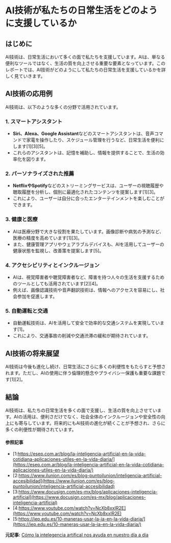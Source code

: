 # AI技術が私たちの日常生活をどのように支援しているか

## はじめに

AI技術は、日常生活において多くの面で私たちを支援しています。AIは、単なる便利なツールではなく、生活の質を向上させる重要な要素となっています。このレポートでは、AI技術がどのようにして私たちの日常生活を支援しているかを詳しく見ていきます。

## AI技術の応用例

AI技術は、以下のような多くの分野で活用されています。

### 1. **スマートアシスタント**

- **Siri、Alexa、Google Assistant**などのスマートアシスタントは、音声コマンドで家電を操作したり、スケジュール管理を行うなど、日常生活を便利にします[1][3][5]。
- これらのアシスタントは、記憶を補助し、情報を提供することで、生活の効率化を図ります。

### 2. **パーソナライズされた推薦**

- **NetflixやSpotify**などのストリーミングサービスは、ユーザーの視聴履歴や聴取履歴を分析し、個別に最適化されたコンテンツを提案します[1][3]。
- これにより、ユーザーは自分に合ったエンターテインメントを楽しむことができます。

### 3. **健康と医療**

- AIは医療分野で大きな役割を果たしています。画像診断や病気の予測など、医療の精度を高めています[1][3]。
- また、健康管理アプリやウェアラブルデバイスも、AIを活用してユーザーの健康状態を監視し、改善策を提案します[5]。

### 4. **アクセシビリティとインクルージョン**

- AIは、視覚障害者や聴覚障害者など、障害を持つ人々の生活を支援するためのツールとしても活用されています[2][4]。
- 例えば、画像認識技術や音声翻訳技術は、情報へのアクセスを容易にし、社会参加を促進します。

### 5. **自動運転と交通**

- 自動運転技術は、AIを活用して安全で効率的な交通システムを実現しています[1]。
- これにより、交通事故の削減や交通渋滞の緩和が期待されています。

## AI技術の将来展望

AI技術は今後も進化し続け、日常生活にさらに多くの利便性をもたらすと予想されます。ただし、AIの使用に伴う倫理的懸念やプライバシー保護も重要な課題です[1][2]。

## 結論

AI技術は、私たちの日常生活を多くの面で支援し、生活の質を向上させています。AIの活用は、便利さだけでなく、社会全体のインクルージョンや安全性の向上にも寄与しています。将来的にもAI技術の進化が続くことが予想され、さらに多くの利便性が期待されています。

#### 参照記事
- [1:https://esep.com.ar/blog/la-inteligencia-artificial-en-la-vida-cotidiana-aplicaciones-utiles-en-la-vida-diaria/](https://esep.com.ar/blog/la-inteligencia-artificial-en-la-vida-cotidiana-aplicaciones-utiles-en-la-vida-diaria/)
- [2:https://www.ilunion.com/es/blog-puntoilunion/inteligencia-artificial-accesibilidad](https://www.ilunion.com/es/blog-puntoilunion/inteligencia-artificial-accesibilidad)
- [3:https://www.docusign.com/es-mx/blog/aplicaciones-inteligencia-artificial](https://www.docusign.com/es-mx/blog/aplicaciones-inteligencia-artificial)
- [4:https://www.youtube.com/watch?v=NcXb8xxIR2E](https://www.youtube.com/watch?v=NcXb8xxIR2E)
- [5:https://iep.edu.es/10-maneras-usar-la-ia-en-la-vida-diaria/](https://iep.edu.es/10-maneras-usar-la-ia-en-la-vida-diaria/)


**元記事:** [Cómo la intelegencia artifical nos ayuda en nuestro día a día](https://www.rtve.es/television/20250327/inteligencia-artificial-copilot-grok-3-perplexity-chat-gpt/16509285.shtml)